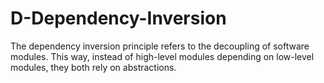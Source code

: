 # D-Dependency-Inversion

The dependency inversion principle refers to the decoupling of software modules. This way, instead of high-level modules depending on low-level modules, they both rely on abstractions.
